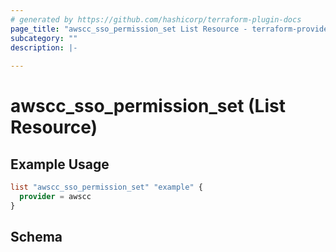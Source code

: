 ```yaml
---
# generated by https://github.com/hashicorp/terraform-plugin-docs
page_title: "awscc_sso_permission_set List Resource - terraform-provider-awscc"
subcategory: ""
description: |-
  
---
```


# awscc_sso_permission_set (List Resource)



## Example Usage

```terraform
list "awscc_sso_permission_set" "example" {
  provider = awscc
}
```

<!-- schema generated by tfplugindocs -->
## Schema
